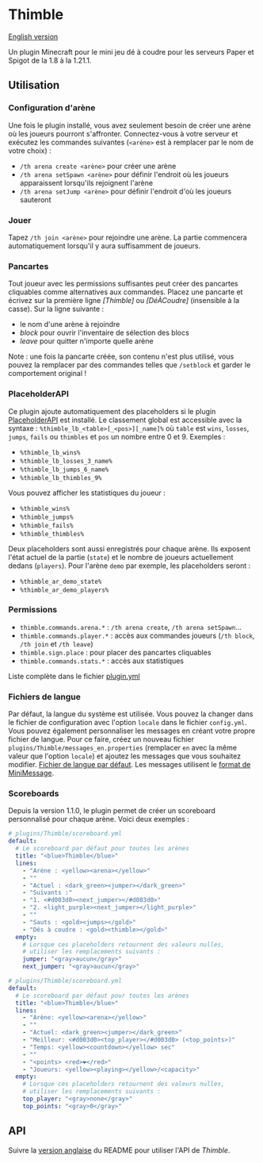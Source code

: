 # Thimble

[English version](README.md)

Un plugin Minecraft pour le mini jeu dé à coudre pour les serveurs Paper et Spigot de la 1.8 à la 1.21.1.

## Utilisation

### Configuration d'arène

Une fois le plugin installé, vous avez seulement besoin de créer une arène où les joueurs pourront s'affronter.
Connectez-vous à votre serveur et exécutez les commandes suivantes (`<arène>` est à remplacer par le nom de votre choix) :
- `/th arena create <arène>` pour créer une arène
- `/th arena setSpawn <arène>` pour définir l'endroit où les joueurs apparaissent lorsqu'ils rejoignent l'arène
- `/th arena setJump <arène>` pour définir l'endroit d'où les joueurs sauteront

### Jouer

Tapez `/th join <arène>` pour rejoindre une arène. La partie commencera automatiquement lorsqu'il y aura suffisamment de joueurs.

### Pancartes

Tout joueur avec les permissions suffisantes peut créer des pancartes cliquables comme alternatives aux commandes.
Placez une pancarte et écrivez sur la première ligne *[Thimble]* ou *[DéÀCoudre]* (insensible à la casse). Sur la ligne suivante :

- le nom d'une arène à rejoindre
- *block* pour ouvrir l'inventaire de sélection des blocs
- *leave* pour quitter n'importe quelle arène

Note : une fois la pancarte créée, son contenu n'est plus utilisé, vous pouvez la remplacer par des commandes telles que `/setblock` et garder le comportement original !

### PlaceholderAPI

Ce plugin ajoute automatiquement des placeholders si le plugin [PlaceholderAPI](https://www.spigotmc.org/resources/placeholderapi.6245/) est installé.
Le classement global est accessible avec la syntaxe : `%thimble_lb_<table>[_<pos>][_name]%` où `table` est `wins`, `losses`, `jumps`, `fails` ou `thimbles` et `pos` un nombre entre 0 et 9.
Exemples :
- `%thimble_lb_wins%`
- `%thimble_lb_losses_3_name%`
- `%thimble_lb_jumps_6_name%`
- `%thimble_lb_thimbles_9%`

Vous pouvez afficher les statistiques du joueur :
- `%thimble_wins%`
- `%thimble_jumps%`
- `%thimble_fails%`
- `%thimble_thimbles%`

Deux placeholders sont aussi enregistrés pour chaque arène. Ils exposent l'état actuel de la partie (`state`) et le nombre de joueurs actuellement dedans (`players`).
Pour l'arène `demo` par exemple, les placeholders seront :
- `%thimble_ar_demo_state%`
- `%thimble_ar_demo_players%`

### Permissions

- `thimble.commands.arena.*` : `/th arena create`, `/th arena setSpawn`...
- `thimble.commands.player.*` : accès aux commandes joueurs (`/th block`, `/th join` et `/th leave`)
- `thimble.sign.place` : pour placer des pancartes cliquables
- `thimble.commands.stats.*` : accès aux statistiques

Liste complète dans le fichier [plugin.yml](bukkit/src/main/resources/plugin.yml)

### Fichiers de langue

Par défaut, la langue du système est utilisée. Vous pouvez la changer dans le fichier de configuration avec l'option `locale` dans le fichier `config.yml`.
Vous pouvez également personnaliser les messages en créant votre propre fichier de langue.
Pour ce faire, créez un nouveau fichier `plugins/Thimble/messages_en.properties` (remplacer `en` avec la même valeur que l'option `locale`) et ajoutez les messages que vous souhaitez modifier. [Fichier de langue par défaut](common/src/main/resources/messages_fr.properties).
Les messages utilisent le [format de MiniMessage](https://docs.adventure.kyori.net/minimessage.html#format).

### Scoreboards

Depuis la version 1.1.0, le plugin permet de créer un scoreboard personnalisé pour chaque arène. Voici deux exemples :
```yml
# plugins/Thimble/scoreboard.yml
default:
  # Le scoreboard par défaut pour toutes les arènes
  title: "<blue>Thimble</blue>"
  lines:
    - "Arène : <yellow><arena></yellow>"
    - ""
    - "Actuel : <dark_green><jumper></dark_green>"
    - "Suivants :"
    - "1. <#d003d0><next_jumper></#d003d0>"
    - "2. <light_purple><next_jumper></light_purple>"
    - ""
    - "Sauts : <gold><jumps></gold>"
    - "Dés à coudre : <gold><thimble></gold>"
  empty:
    # Lorsque ces placeholders retournent des valeurs nulles,
    # utiliser les remplacements suivants :
    jumper: "<gray>aucun</gray>"
    next_jumper: "<gray>aucun</gray>"
```

```yml
# plugins/Thimble/scoreboard.yml
default:
  # Le scoreboard par défaut pour toutes les arènes
  title: "<blue>Thimble</blue>"
  lines:
    - "Arène: <yellow><arena></yellow>"
    - ""
    - "Actuel: <dark_green><jumper></dark_green>"
    - "Meilleur: <#d003d0><top_player></#d003d0> (<top_points>)"
    - "Temps: <yellow><countdown></yellow> sec"
    - ""
    - "<points> <red>❤</red>"
    - "Joueurs: <yellow><playing></yellow>/<capacity>"
  empty:
    # Lorsque ces placeholders retournent des valeurs nulles,
    # utiliser les remplacements suivants :
    top_player: "<gray>none</gray>"
    top_points: "<gray>0</gray>"
```

## API

Suivre la [version anglaise](README.md) du README pour utiliser l'API de *Thimble*.
